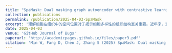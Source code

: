 ```yaml
---
title: "SpaMask: Dual masking graph autoencoder with contrastive learning for spatial transcriptomics"
collection: publications
permalink: /publication/2025-04-03-SpaMask
excerpt: '理解细胞在组织中的空间位置对于揭示细胞多样性的组织结构至关重要。近年来，空间转录组学（Spatially Resolved Transcriptomics, SRT）的进展使得研究者能够在保留组织空间背景的前提下分析基因表达。空间域识别是SRT数据分析中的关键起点，为后续的生物学分析与发现奠定基础。由于SRT数据具备结构化特征，图神经网络（Graph Neural Networks, GNNs）已成为解决该问题的常用工具。然而，现有的图神经网络方法往往忽视了SRT数据高稀疏性带来的不稳定性。掩码机制作为一种有效的自监督学习策略，能够提升模型的鲁棒性。为此，我们提出了**SpaMask**，一种面向SRT分析的双重掩码图自编码器结合对比学习方法。与以往的GNN方法不同，SpaMask对部分空间点（spot）节点和空间点之间的边进行掩码，从而提升性能和鲁棒性。SpaMask结合了**掩码图自编码器（Masked Graph Autoencoders, MGAE）**与**掩码图对比学习（Masked Graph Contrastive Learning, MGCL）**两个模块，其中MGAE通过节点掩码利用空间邻居信息提升聚类准确性，MGCL则通过边掩码构建对比损失框架，使基于空间邻近性与特征相似性的相邻节点嵌入更加紧密。我们在来自五个平台的八个数据集上对SpaMask进行了全面评估。结果表明，SpaMask在聚类准确性与批次效应消除方面均优于现有方法。'
date: 2025-04-03
venue: 'GitHub Journal of Bugs'
paperurl: 'http://academicpages.github.io/files/paper3.pdf'
citation: 'Min W, Fang D, Chen J, Zhang S (2025) SpaMask: Dual masking graph autoencoder with contrastive learning for spatial transcriptomics. PLoS Comput Biol 21(4): e1012881. https://doi.org/10.1371/journal.pcbi.1012881'
---
```


